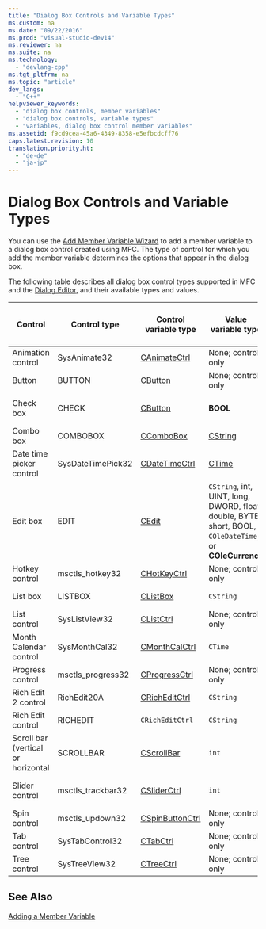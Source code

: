 ```yaml
---
title: "Dialog Box Controls and Variable Types"
ms.custom: na
ms.date: "09/22/2016"
ms.prod: "visual-studio-dev14"
ms.reviewer: na
ms.suite: na
ms.technology: 
  - "devlang-cpp"
ms.tgt_pltfrm: na
ms.topic: "article"
dev_langs: 
  - "C++"
helpviewer_keywords: 
  - "dialog box controls, member variables"
  - "dialog box controls, variable types"
  - "variables, dialog box control member variables"
ms.assetid: f9cd9cea-45a6-4349-8358-e5efbcdcff76
caps.latest.revision: 10
translation.priority.ht: 
  - "de-de"
  - "ja-jp"
---
```

# Dialog Box Controls and Variable Types
You can use the [Add Member Variable Wizard](../vs140/add-member-variable-wizard.md) to add a member variable to a dialog box control created using MFC. The type of control for which you add the member variable determines the options that appear in the dialog box.  
  
 The following table describes all dialog box control types supported in MFC and the [Dialog Editor](../vs140/dialog-editor.md), and their available types and values.  
  
|Control|Control type|Control variable type|Value variable type|Min/max values (value type only)|  
|-------------|------------------|---------------------------|-------------------------|-----------------------------------------|  
|Animation control|SysAnimate32|[CAnimateCtrl](../vs140/canimatectrl-class.md)|None; control only|N/A|  
|Button|BUTTON|[CButton](../vs140/cbutton-class.md)|None; control only|N/A|  
|Check box|CHECK|[CButton](../vs140/cbutton-class.md)|**BOOL**|Min value/Max value|  
|Combo box|COMBOBOX|[CComboBox](../vs140/ccombobox-class.md)|[CString](../vs140/cstringt-class.md)|Max characters|  
|Date time picker control|SysDateTimePick32|[CDateTimeCtrl](../vs140/cdatetimectrl-class.md)|[CTime](../vs140/ctime-class.md)|Min value/max value|  
|Edit box|EDIT|[CEdit](../vs140/cedit-class.md)|`CString`, int, UINT, long, DWORD, float, double, BYTE, short, BOOL, `COleDateTime`, or **COleCurrency**|Min value/max value; some support max characters|  
|Hotkey control|msctls_hotkey32|[CHotKeyCtrl](../vs140/chotkeyctrl-class.md)|None; control only|N/A|  
|List box|LISTBOX|[CListBox](../vs140/clistbox-class.md)|`CString`|Max characters|  
|List control|SysListView32|[CListCtrl](../vs140/clistctrl-class.md)|None; control only|N/A|  
|Month Calendar control|SysMonthCal32|[CMonthCalCtrl](../vs140/cmonthcalctrl-class.md)|`CTime`|Min value/max value|  
|Progress control|msctls_progress32|[CProgressCtrl](../vs140/cprogressctrl-class.md)|None; control only|N/A|  
|Rich Edit 2 control|RichEdit20A|[CRichEditCtrl](../vs140/cricheditctrl-class.md)|`CString`|Max characters|  
|Rich Edit control|RICHEDIT|`CRichEditCtrl`|`CString`|Max characters|  
|Scroll bar (vertical or horizontal|SCROLLBAR|[CScrollBar](../vs140/cscrollbar-class.md)|`int`|Min value/max value|  
|Slider control|msctls_trackbar32|[CSliderCtrl](../vs140/csliderctrl-class.md)|`int`|Min value/max value|  
|Spin control|msctls_updown32|[CSpinButtonCtrl](../vs140/cspinbuttonctrl-class.md)|None; control only|N/A|  
|Tab control|SysTabControl32|[CTabCtrl](../vs140/ctabctrl-class.md)|None; control only|N/A|  
|Tree control|SysTreeView32|[CTreeCtrl](../vs140/ctreectrl-class.md)|None; control only|N/A|  
  
## See Also  
 [Adding a Member Variable](../vs140/adding-a-member-variable---visual-c---.md)